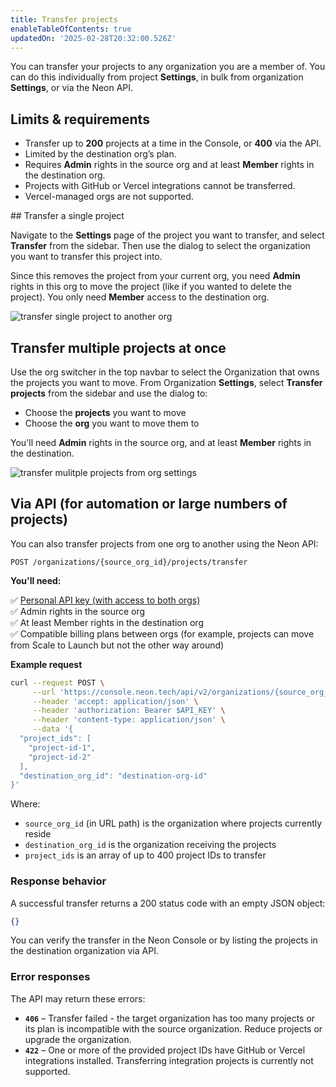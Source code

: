 ```yaml
---
title: Transfer projects
enableTableOfContents: true
updatedOn: '2025-02-28T20:32:00.526Z'
---
```


You can transfer your projects to any organization you are a member of. You can do this individually from project **Settings**, in bulk from organization **Settings**, or via the Neon API.

## Limits & requirements

- Transfer up to **200** projects at a time in the Console, or **400** via the API.
- Limited by the destination org’s plan.
- Requires **Admin** rights in the source org and at least **Member** rights in the destination org.
- Projects with GitHub or Vercel integrations cannot be transferred.
- Vercel-managed orgs are not supported.

<Steps>
## Transfer a single project

Navigate to the **Settings** page of the project you want to transfer, and select **Transfer** from the sidebar. Then use the dialog to select the organization you want to transfer this project into.

Since this removes the project from your current org, you need **Admin** rights in this org to move the project (like if you wanted to delete the project). You only need **Member** access to the destination org.

![transfer single project to another org](/docs/manage/transfer_project.png)

## Transfer multiple projects at once

Use the org switcher in the top navbar to select the Organization that owns the projects you want to move. From Organization **Settings**, select **Transfer projects** from the sidebar and use the dialog to:

- Choose the **projects** you want to move
- Choose the **org** you want to move them to

You'll need **Admin** rights in the source org, and at least **Member** rights in the destination.

![transfer mulitple projects from org settings](/docs/manage/transfer_multiple.png)

## Via API (for automation or large numbers of projects)

You can also transfer projects from one org to another using the Neon API:

`POST /organizations/{source_org_id}/projects/transfer`

**You'll need:**
<div style={{ display: 'flex', alignItems: 'start', marginBottom: '0.5em' }}>
  <span style={{ marginRight: '0.5em' }}>✅</span>
  <span>
    <a href="/docs/manage/api-keys#create-a-personal-api-key">Personal API key (with access to both orgs)</a>
    </span>
</div>

<div style={{ display: 'flex', alignItems: 'start', marginBottom: '0.5em' }}>
  <span style={{ marginRight: '0.5em' }}>✅</span>
  <span>Admin rights in the source org</span>
</div>

<div style={{ display: 'flex', alignItems: 'start', marginBottom: '0.5em' }}>
  <span style={{ marginRight: '0.5em' }}>✅</span>
  <span>At least Member rights in the destination org</span>
</div>

<div style={{ display: 'flex', alignItems: 'start', marginBottom: '0.5em' }}>
  <span style={{ marginRight: '0.5em' }}>✅</span>
  <span>Compatible billing plans between orgs (for example, projects can move from Scale to Launch but not the other way around)</span>
</div>

**Example request**

```bash
curl --request POST \
     --url 'https://console.neon.tech/api/v2/organizations/{source_org_id}/projects/transfer' \
     --header 'accept: application/json' \
     --header 'authorization: Bearer $API_KEY' \
     --header 'content-type: application/json' \
     --data '{
  "project_ids": [
    "project-id-1",
    "project-id-2"
  ],
  "destination_org_id": "destination-org-id"
}'
```

Where:
- `source_org_id` (in URL path) is the organization where projects currently reside
- `destination_org_id` is the organization receiving the projects
- `project_ids` is an array of up to 400 project IDs to transfer

### Response behavior
A successful transfer returns a 200 status code with an empty JSON object:
```json
{}
```

You can verify the transfer in the Neon Console or by listing the projects in the destination organization via API.

### Error responses
The API may return these errors:
- **`406`** – Transfer failed - the target organization has too many projects or its plan is incompatible with the source organization. Reduce projects or upgrade the organization.
- **`422`** – One or more of the provided project IDs have GitHub or Vercel integrations installed. Transferring integration projects is currently not supported.
</Steps>

<NeedHelp/>
